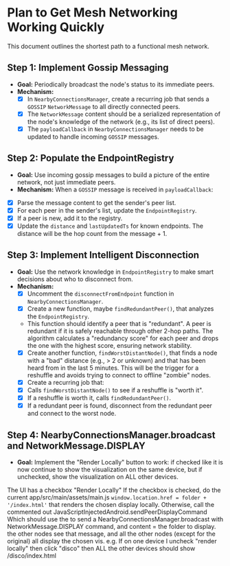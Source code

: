 # Plan to Get Mesh Networking Working Quickly

This document outlines the shortest path to a functional mesh network.

## Step 1: Implement Gossip Messaging

* **Goal:** Periodically broadcast the node's status to its immediate peers.
* **Mechanism:**
    - [x] In `NearbyConnectionsManager`, create a recurring job that sends a `GOSSIP`
      `NetworkMessage` to all directly connected peers.
    - [x] The `NetworkMessage` content should be a serialized representation of the node's knowledge
      of the network (e.g., its list of direct peers).
    - [x] The `payloadCallback` in `NearbyConnectionsManager` needs to be updated to handle incoming
      `GOSSIP` messages.

## Step 2: Populate the EndpointRegistry

* **Goal:** Use incoming gossip messages to build a picture of the entire network, not just
  immediate peers.
* **Mechanism:** When a `GOSSIP` message is received in `payloadCallback`:

- [x] Parse the message content to get the sender's peer list.
- [x] For each peer in the sender's list, update the `EndpointRegistry`.
- [x] If a peer is new, add it to the registry.
- [x] Update the `distance` and `lastUpdatedTs` for known endpoints. The distance will be
  the hop count from the message + 1.

## Step 3: Implement Intelligent Disconnection

* **Goal:** Use the network knowledge in `EndpointRegistry` to make smart decisions about who to
  disconnect from.
* **Mechanism:**
    - [x]   Uncomment the `disconnectFromEndpoint` function in `NearbyConnectionsManager`.
    - [x]   Create a new function, maybe `findRedundantPeer()`, that analyzes the
      `EndpointRegistry`.
    - This function should identify a peer that is "redundant". A peer is redundant if it is safely reachable through other 2-hop paths. The algorithm calculates a "redundancy score" for each peer and drops the one with the highest score, ensuring network stability.
    - [x]   Create another function, `findWorstDistantNode()`, that finds a node with a "bad"
      distance (e.g., > 2 or unknown) and that has been heard from in the last 5 minutes. This will
      be the trigger for a reshuffle and avoids trying to connect to offline "zombie" nodes.
    - [x]   Create a recurring job that:
    - [x]   Calls `findWorstDistantNode()` to see if a reshuffle is "worth it".
    - [x]   If a reshuffle is worth it, calls `findRedundantPeer()`.
    - [x]   If a redundant peer is found, disconnect from the redundant peer and connect to the
      worst
      node.

## Step 4: NearbyConnectionsManager.broadcast and NetworkMessage.DISPLAY

* **Goal:** Implement the "Render Locally" button to work: if checked like it is now continue to
  show the visualization on the same device, but if unchecked, show the visualization on ALL other
  devices.

The UI has a checkbox "Render Locally"
If the checkbox is checked, do the current app/src/main/assets/main.js
`window.location.href = folder + '/index.html'` that renders the chosen display locally.
Otherwise, call the commented out JavaScriptInjectedAndroid.sendPeerDisplayCommand
Which should use the
to send a NearbyConnectionsManager.broadcast with NetworkMessage.DISPLAY command, and content = the
folder to display.
the other nodes see that message, and all the other nodes (except for the original) all display the
chosen vis.
e.g. If on one device I uncheck "render locally" then click "disco" then ALL the other devices
should show /disco/index.html

